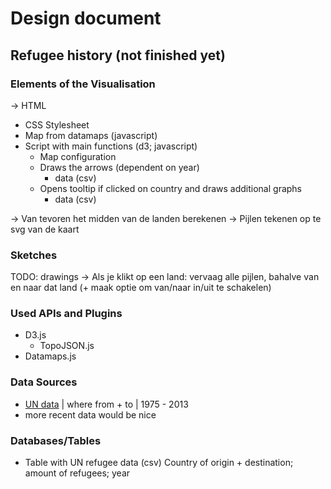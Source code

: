 # Design document
## Refugee history (not finished yet)

### Elements of the Visualisation

-> HTML

* CSS Stylesheet
* Map from datamaps (javascript)
* Script with main functions (d3; javascript)
	* Map configuration
	* Draws the arrows (dependent on year)
		* data (csv)
	* Opens tooltip if clicked on country and draws additional graphs
		* data (csv)

-> Van tevoren het midden van de landen berekenen
-> Pijlen tekenen op te svg van de kaart


### Sketches
TODO: drawings
-> Als je klikt op een land: vervaag alle pijlen, bahalve van en naar dat land (+ maak optie om van/naar in/uit te schakelen)

### Used APIs and Plugins
* D3.js
	* TopoJSON.js
* Datamaps.js

### Data Sources
* [UN data](http://data.un.org/Data.aspx?q=refugee&d=UNHCR&f=indID%3aType-Ref) | where from + to | 1975 - 2013
* more recent data would be nice


### Databases/Tables
* Table with UN refugee data (csv)
	Country of origin + destination; amount of refugees; year